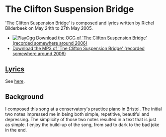 # The Clifton Suspension Bridge

'The Clifton Suspension Bridge' is composed and lyrics written
by Richel Bilderbeek on May 24th to 27th May 2005.

- [![PlayOgg](http://static.fsf.org/playogg/Play_ogg_80x15.png "I support PlayOgg!")](http://playogg.org)
  [Download the OGG of 'The Clifton Suspension Bridge' (recorded somewhere around 2006)](http://www.richelbilderbeek.nl/CD05_19TheCliftonSuspensionBridge.ogg)
- [Download the MP3 of 'The Clifton Suspension Bridge' (recorded somewhere around 2006)](http://www.richelbilderbeek.nl/CD05_19TheCliftonSuspensionBridge.mp3)

## [Lyrics](40_the_clifton_suspension_bridge.txt)

See [here](40_the_clifton_suspension_bridge.txt).

## Background

I composed this song at a conservatory's practice piano in Bristol.
The initial two notes impressed me in being both simple, repetitive,
beautiful and depressing. The simplicity of those two notes resulted in
a text that is just as simple. I enjoy the build-up of the song,
from sad to dark to the bad joke in the end.
